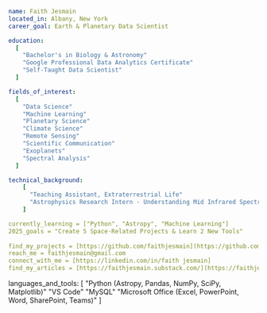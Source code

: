 ```yaml
name: Faith Jesmain
located_in: Albany, New York
career_goal: Earth & Planetary Data Scientist

education: 
  [
    "Bachelor's in Biology & Astronomy"
    "Google Professional Data Analytics Certificate"
    "Self-Taught Data Scientist"
  ]

fields_of_interest:
  [ 
    "Data Science"
    "Machine Learning"
    "Planetary Science"
    "Climate Science"
    "Remote Sensing"
    "Scientific Communication"
    "Exoplanets"
    "Spectral Analysis"
  ]

technical_background:
    [
      "Teaching Assistant, Extraterrestrial Life"
      "Astrophysics Research Intern - Understanding Mid Infrared Spectroscopic Observations of Protostars Using SOFIA"
    ]

currently_learning = ["Python", "Astropy", "Machine Learning"]
2025_goals = "Create 5 Space-Related Projects & Learn 2 New Tools"
    
find_my_projects = [https://github.com/faithjesmain](https://github.com/faithjesmain)
reach_me = faithjesmain@gmail.com
connect_with_me = [https://linkedin.com/in/faith jesmain]
find_my_articles = [https://faithjesmain.substack.com/](https://faithjesmain.substack.com/)
```
languages_and_tools: 
  [
    "Python (Astropy, Pandas, NumPy, SciPy, Matplotlib)"
    "VS Code"
    "MySQL"
    "Microsoft Office (Excel, PowerPoint, Word, SharePoint, Teams)"
  ]
